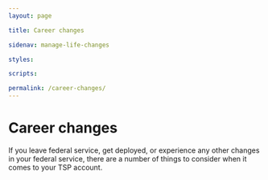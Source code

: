 ```yaml
---
layout: page

title: Career changes

sidenav: manage-life-changes

styles:

scripts:

permalink: /career-changes/
---
```

# Career changes

If you leave federal service, get deployed, or experience any other changes in your federal service, there are a number of things to consider when it comes to your TSP account.


<!-- CONTENT END -->
